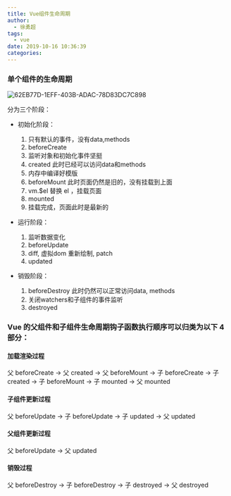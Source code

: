 ```yaml
---
title: Vue组件生命周期
author:
  - 徐勇超
tags:
  - vue
date: 2019-10-16 10:36:39
categories:
---
```


### 单个组件的生命周期
![62EB77D-1EFF-403B-ADAC-78D83DC7C898](562EB77D-1EFF-403B-ADAC-78D83DC7C898.png)

分为三个阶段：

* 初始化阶段：
    1. 只有默认的事件，没有data,methods
    2. beforeCreate
    3. 监听对象和初始化事件坚挺
    4. created 此时已经可以访问data和methods
    5. 内存中编译好模版
    6. beforeMount 此时页面仍然是旧的，没有挂载到上面
    7. vm.$el 替换 el ，挂载页面
    8. mounted
    9. 挂载完成，页面此时是最新的
    
* 运行阶段：
    1.  监听数据变化
    2.  beforeUpdate
    3.  diff, 虚拟dom 重新绘制, patch
    4.  updated
* 销毁阶段：
    1. beforeDestroy 此时仍然可以正常访问data, methods
    2. 关闭watchers和子组件的事件监听
    3. destroyed

### Vue 的父组件和子组件生命周期钩子函数执行顺序可以归类为以下 4 部分：
#### 加载渲染过程
父 beforeCreate -> 父 created -> 父 beforeMount -> 子 beforeCreate -> 子 created -> 子 beforeMount -> 子 mounted -> 父 mounted
#### 子组件更新过程
父 beforeUpdate -> 子 beforeUpdate -> 子 updated -> 父 updated
#### 父组件更新过程
父 beforeUpdate -> 父 updated
#### 销毁过程
父 beforeDestroy -> 子 beforeDestroy -> 子 destroyed -> 父 destroyed
